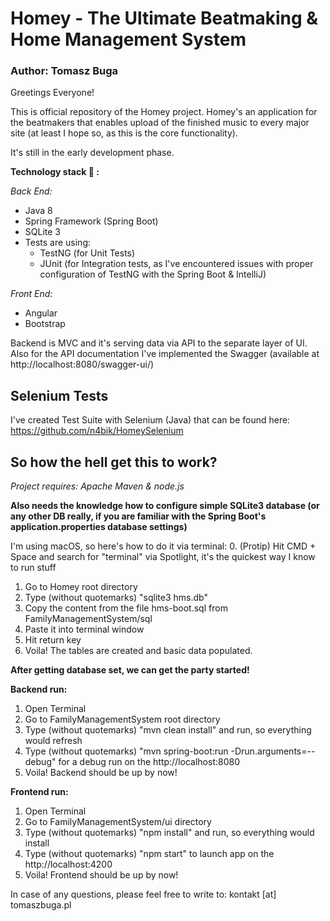 # Homey - The Ultimate Beatmaking & Home Management System

### Author: Tomasz Buga

Greetings Everyone!

This is official repository of the Homey project. 
Homey's an application for the beatmakers that enables upload 
of the finished music to every major site (at least I hope so, 
as this is the core functionality). 

It's still in the early development phase.

**Technology stack 💪 :**

*Back End:*
  - Java 8
  - Spring Framework (Spring Boot)
  - SQLite 3
  - Tests are using:
    - TestNG (for Unit Tests)
    - JUnit (for Integration tests, as I've encountered issues with proper configuration of TestNG with the Spring Boot & IntelliJ)
  
*Front End:*
  - Angular
  - Bootstrap

Backend is MVC and it's serving data via API to the separate layer of UI.
Also for the API documentation I've implemented the Swagger (available at http://localhost:8080/swagger-ui/)

## Selenium Tests

I've created Test Suite with Selenium (Java) that can be found here: 
https://github.com/n4bik/HomeySelenium

## So how the hell get this to work?

*Project requires:
Apache Maven
& node.js*

**Also needs the knowledge how to configure simple SQLite3 database (or any other DB really, if you are familiar with the Spring Boot's application.properties database settings)**

I'm using macOS, so here's how to do it via terminal:
0. (Protip) Hit CMD + Space and search for "terminal" via Spotlight, it's the quickest way I know to run stuff
1. Go to Homey root directory
2. Type (without quotemarks) "sqlite3 hms.db"
3. Copy the content from the file hms-boot.sql from FamilyManagementSystem/sql
4. Paste it into terminal window
5. Hit return key
6. Voila! The tables are created and basic data populated.

**After getting database set, we can get the party started!**

**Backend run:**
1. Open Terminal
2. Go to FamilyManagementSystem root directory
3. Type (without quotemarks) "mvn clean install" and run, so everything would refresh
4. Type (without quotemarks) "mvn spring-boot:run -Drun.arguments=--debug" for a debug run on the http://localhost:8080
5. Voila! Backend should be up by now!

**Frontend run:**
1. Open Terminal
2. Go to FamilyManagementSystem/ui directory
3. Type (without quotemarks) "npm install" and run, so everything would install
4. Type (without quotemarks) "npm start" to launch app on the http://localhost:4200
5. Voila! Frontend should be up by now!

In case of any questions, please feel free to write to: kontakt [at] tomaszbuga.pl
